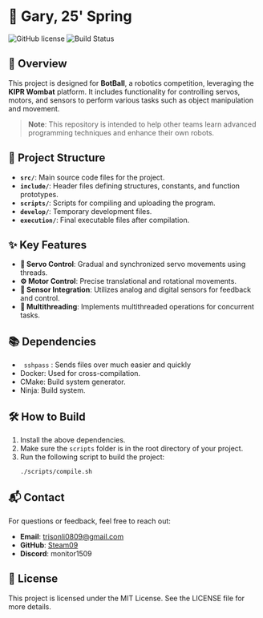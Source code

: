 # 🚀 Gary, 25' Spring

![GitHub license](https://img.shields.io/badge/license-MIT-blue.svg)
![Build Status](https://img.shields.io/badge/build-passing-brightgreen.svg)

## 🌟 Overview
This project is designed for **BotBall**, a robotics competition, leveraging the **KIPR Wombat** platform. It includes functionality for controlling servos, motors, and sensors to perform various tasks such as object manipulation and movement.

> **Note**: This repository is intended to help other teams learn advanced programming techniques and enhance their own robots.

## 📂 Project Structure
- **`src/`**: Main source code files for the project.
- **`include/`**: Header files defining structures, constants, and function prototypes.
- **`scripts/`**: Scripts for compiling and uploading the program.
- **`develop/`**: Temporary development files.
- **`execution/`**: Final executable files after compilation.

## ✨ Key Features
- **🔧 Servo Control**: Gradual and synchronized servo movements using threads.
- **⚙️ Motor Control**: Precise translational and rotational movements.
- **📡 Sensor Integration**: Utilizes analog and digital sensors for feedback and control.
- **🧵 Multithreading**: Implements multithreaded operations for concurrent tasks.


## 📚 Dependencies
 - ``` sshpass``` : Sends files over much easier and quickly
 - Docker: Used for cross-compilation.
 - CMake: Build system generator.
 - Ninja: Build system.

## 🛠️ How to Build
1. Install the above dependencies. 
2. Make sure the ```scripts``` folder is in the root directory of your project.  
3. Run the following script to build the project:
   ```sh
   ./scripts/compile.sh
    ```

## 📬 Contact
For questions or feedback, feel free to reach out:
- **Email**: trisonli0809@gmail.com
- **GitHub**: [Steam09](https://github.com/Steam09)
- **Discord**: monitor1509

## 📜 License
This project is licensed under the MIT License. See the LICENSE file for more details.

